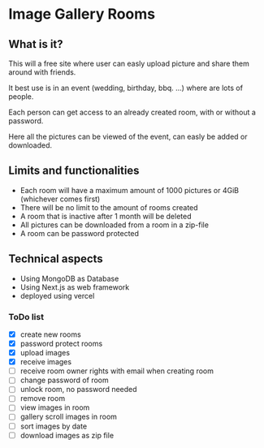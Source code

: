 # Image Gallery Rooms

## What is it?
This will a free site where user can easly upload picture and share them around with friends.

It best use is in an event (wedding, birthday, bbq. ...) where are lots of people.

Each person can get access to an already created room, with or without a password.

Here all the pictures can be viewed of the event, can easly be added or downloaded.

## Limits and functionalities

- Each room will have a maximum amount of 1000 pictures or 4GiB (whichever comes first)
- There will be no limit to the amount of rooms created
- A room that is inactive after 1 month will be deleted
- All pictures can be downloaded from a room in a zip-file 
- A room can be password protected

## Technical aspects
 - Using MongoDB as Database
 - Using Next.js as web framework
 - deployed using vercel

### ToDo list
- [x] create new rooms
- [x] password protect rooms
- [x] upload images
- [x] receive images
- [ ] receive room owner rights with email when creating room
- [ ] change password of room
- [ ] unlock room, no password needed
- [ ] remove room
- [ ] view images in room
- [ ] gallery scroll images in room
- [ ] sort images by date
- [ ] download images as zip file
